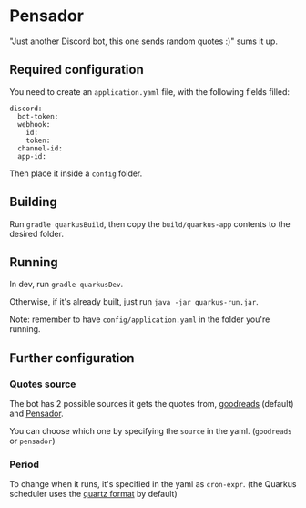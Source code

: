 # Pensador

"Just another Discord bot, this one sends random quotes :)" sums it up.

## Required configuration

You need to create an `application.yaml` file, with the following fields filled:
```
discord:
  bot-token: 
  webhook:
    id: 
    token: 
  channel-id: 
  app-id: 
```
Then place it inside a `config` folder.

## Building 

Run `gradle quarkusBuild`, then copy the `build/quarkus-app` contents to the desired folder.

## Running

In dev, run `gradle quarkusDev`.

Otherwise, if it's already built, just run `java -jar quarkus-run.jar`.

Note: remember to have `config/application.yaml` in the folder you're running.

## Further configuration

### Quotes source

The bot has 2 possible sources it gets the quotes from, [goodreads](https://goodreads.com) (default) and [Pensador](https://www.pensador.com).

You can choose which one by specifying the `source` in the yaml. (`goodreads` or `pensador`)

### Period 

To change when it runs, it's specified in the yaml as `cron-expr`. (the Quarkus scheduler uses the [quartz format](http://www.quartz-scheduler.org/documentation/quartz-2.3.0/tutorials/crontrigger.html) by default)
